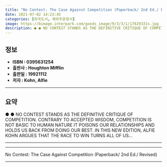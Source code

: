 ```yaml
---
title: "No Contest: The Case Against Competition (Paperback/ 2nd Ed./ Revised)"
date: 2021-07-02 14:23:45
categories: [외국도서, 해외주문원서]
image: https://bimage.interpark.com/goods_image/9/3/3/1/17629331s.jpg
description: ● ● NO CONTEST STANDS AS THE DEFINITIVE CRITIQUE OF COMPETITION. CONTRARY TO ACCEPTED WISDOM, COMPETITION IS NOT BASIC TO HUMAN NATURE IT POISONS OUR RELATION
---
```


## **정보**

- **ISBN : 0395631254**
- **출판사 : Houghton Mifflin**
- **출판일 : 19921112**
- **저자 : Kohn, Alfie**

------



## **요약**

●  ●  NO CONTEST STANDS AS THE DEFINITIVE CRITIQUE OF COMPETITION. CONTRARY TO ACCEPTED WISDOM, COMPETITION IS NOT BASIC TO HUMAN NATURE IT POISONS OUR RELATIONSHIPS AND HOLDS US BACK FROM DOING OUR BEST. IN THIS NEW EDITION, ALFIE KOHN ARGUES THAT THE RACE TO WIN TURNS ALL OF US... 

------



------


No Contest: The Case Against Competition (Paperback/ 2nd Ed./ Revised) 

------


